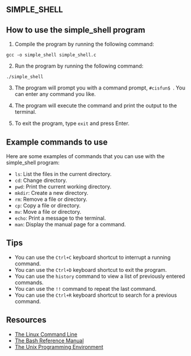 ## SIMPLE_SHELL

## How to use the simple_shell program

1. Compile the program by running the following command:

```
gcc -o simple_shell simple_shell.c
```

2. Run the program by running the following command:

```
./simple_shell
```

3. The program will prompt you with a command prompt, `#cisfun$ `. You can enter any command you like.

4. The program will execute the command and print the output to the terminal.

5. To exit the program, type `exit` and press Enter.

## Example commands to use

Here are some examples of commands that you can use with the simple_shell program:

* `ls`: List the files in the current directory.
* `cd`: Change directory.
* `pwd`: Print the current working directory.
* `mkdir`: Create a new directory.
* `rm`: Remove a file or directory.
* `cp`: Copy a file or directory.
* `mv`: Move a file or directory.
* `echo`: Print a message to the terminal.
* `man`: Display the manual page for a command.

## Tips

* You can use the `Ctrl+C` keyboard shortcut to interrupt a running command.
* You can use the `Ctrl+D` keyboard shortcut to exit the program.
* You can use the `history` command to view a list of previously entered commands.
* You can use the `!!` command to repeat the last command.
* You can use the `Ctrl+R` keyboard shortcut to search for a previous command.

## Resources

* [The Linux Command Line](https://www.amazon.com/Linux-Command-Line-A-Visual-Introduction/dp/1593272520)
* [The Bash Reference Manual](https://www.gnu.org/software/bash/manual/bash.html)
* [The Unix Programming Environment](https://www.amazon.com/Unix-Programming-Environment-2nd/dp/0131103628)
